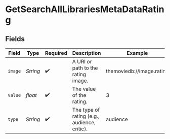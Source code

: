 # GetSearchAllLibrariesMetaDataRating


## Fields

| Field                                        | Type                                         | Required                                     | Description                                  | Example                                      |
| -------------------------------------------- | -------------------------------------------- | -------------------------------------------- | -------------------------------------------- | -------------------------------------------- |
| `image`                                      | *String*                                     | :heavy_check_mark:                           | A URI or path to the rating image.           | themoviedb://image.rating                    |
| `value`                                      | *float*                                      | :heavy_check_mark:                           | The value of the rating.                     | 3                                            |
| `type`                                       | *String*                                     | :heavy_check_mark:                           | The type of rating (e.g., audience, critic). | audience                                     |